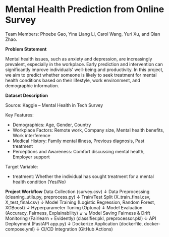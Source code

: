 # Mental Health Prediction from Online Survey
Team Members: Phoebe Gao, Yina Liang Li, Carol Wang, Yuri Xu, and Qian Zhao.

**Problem Statement**

Mental health issues, such as anxiety and depression, are increasingly prevalent, especially in the workplace. Early prediction and intervention can significantly improve individuals' well-being and productivity.
In this project, we aim to predict whether someone is likely to seek treatment for mental health conditions based on their lifestyle, work environment, and demographic information.

**Dataset Description**

Source: Kaggle – Mental Health in Tech Survey

Key Features:  
- Demographics: Age, Gender, Country 
- Workplace Factors: Remote work, Company size, Mental health benefits, Work interference
- Medical History: Family mental illness, Previous diagnosis, Past treatment
- Perceptions and Awareness: Comfort discussing mental health, Employer support
  
Target Variable:
- treatment: Whether the individual has sought treatment for a mental health condition (Yes/No)

 **Project Workflow**
 Data Collection (survey.csv)
    ↓
Data Preprocessing (cleaning_utils.py, preprocess.py)
    ↓
Train/Test Split (X_train_final.csv, X_test_final.csv)
    ↓
Model Training (Logistic Regression, Random Forest, XGBoost)
    ↓
Hyperparameter Tuning (Optuna)
    ↓
Model Evaluation (Accuracy, Fairness, Explainability)
   ↙                   ↘
Model Saving        Fairness & Drift Monitoring (Fairlearn + Evidently)
(classifier.pkl, preprocessor.pkl)
    ↓
API Deployment (FastAPI app.py)
    ↓
Dockerize Application (dockerfile, docker-compose.yml)
    ↓
CI/CD Integration (GitHub Actions)
